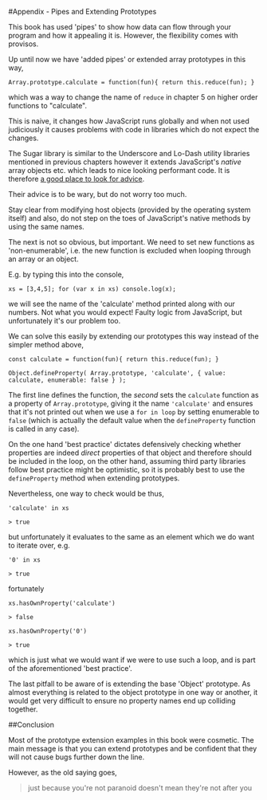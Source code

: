 #Appendix - Pipes and Extending Prototypes

This book has used 'pipes' to show how data can flow through your program and how it appealing it is. However, the flexibility comes with provisos.

Up until now we have 'added pipes' or extended array prototypes in this way,

`Array.prototype.calculate =
 function(fun){
  return this.reduce(fun);
  }`

which was a way to change the name of `reduce` in chapter 5 on higher order functions to "calculate".

This is naive, it changes how JavaScript runs globally and when not used judiciously it causes problems with code in libraries which do not expect the changes.

The Sugar library is similar to the Underscore and Lo-Dash utility libraries mentioned in previous chapters however it extends JavaScript's *native* array objects etc. which leads to nice looking performant code. It is therefore [a good place to look for advice](http://sugarjs.com/native).

Their advice is to be wary, but do not worry too much.

Stay clear from modifying host objects (provided by the operating system itself) and also, do not step on the toes of JavaScript's native methods by using the same names.

The next is not so obvious, but important. We need to set new functions as 'non-enumerable', i.e. the new function is excluded when looping through an array or an object.

E.g. by typing this into the console,

`xs = [3,4,5];
for (var x in xs) console.log(x);`

we will see the name of the 'calculate' method printed along with our numbers. Not what you would expect! Faulty logic from JavaScript, but unfortunately it's our problem too.

We can solve this easily by extending our prototypes this way instead of the simpler method above,

`const calculate =
 function(fun){
  return this.reduce(fun);
  }`

`Object.defineProperty(
 Array.prototype,
 'calculate',
 { value: calculate, enumerable: false }
 );`

The first line defines the function, the *second* sets the `calculate` function as a property of `Array.prototype`, giving it the name `'calculate'` and ensures that it's not printed out when we use a `for in loop` by setting enumerable to `false` (which is actually the default value when the `defineProperty` function is called in any case).

On the one hand 'best practice' dictates defensively checking whether properties are indeed *direct* properties of that object and therefore should be included in the loop, on the other hand, assuming third party libraries follow best practice might be optimistic, so it is probably best to use the `defineProperty` method when extending prototypes.

Nevertheless, one way to check would be thus,

`'calculate' in xs`

`> true`

but unfortunately it evaluates to the same as an element which we do want to iterate over, e.g.

`'0' in xs`

`> true`

fortunately

`xs.hasOwnProperty('calculate')`

`> false`

`xs.hasOwnProperty('0')`

`> true`

which is just what we would want if we were to use such a loop, and is part of the aforementioned 'best practice'.

The last pitfall to be aware of is extending the base 'Object' prototype. As almost everything is related to the object prototype in one way or another, it would get very difficult to ensure no property names end up colliding together.

##Conclusion

Most of the prototype extension examples in this book were cosmetic. The main message is that you can extend prototypes and be confident that they will not cause bugs further down the line.

However, as the old saying goes,

>just because you're not paranoid doesn't mean they're not after you
